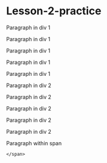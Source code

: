 # Lesson-2-practice
<!DOCTYPE html>
<html>

<head>
  <meta charset="utf-8" />
  <meta http-equiv="X-UA-Compatible" content="IE=edge">
  <title>CSS Combinators</title>
  <meta name="viewport" content="width=device-width, initial-scale=1">
  <link rel="stylesheet" type="text/css" media="screen" href="Lesson2index.css" />
</head>

<body>

  
  <div id = div1 >
    <p>Paragraph in div 1</p>
    <p>Paragraph in div 1</p>
    <p>Paragraph in div 1</p>
    <p>Paragraph in div 1</p>
    <p>Paragraph in div 1</p>
  </div>


  
  <div id = div2>
    <p>Paragraph in div 2</p>
    <p>Paragraph in div 2</p>
    <p>Paragraph in div 2</p>
    <p>Paragraph in div 2</p>
    <p>Paragraph in div 2</p>
    
   <span>
     <p>Paragraph within span</p>

    </span>
  </div>

</body>

</html>